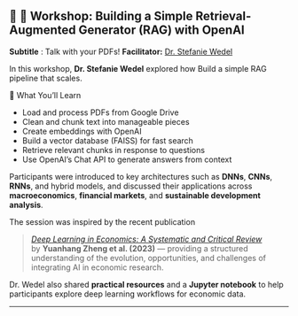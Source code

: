 ## 🧠 🚀 Workshop: Building a Simple Retrieval-Augmented Generator (RAG) with OpenAI

**Subtitle** : Talk with your PDFs!
**Facilitator:** [Dr. Stefanie Wedel](https://www.linkedin.com/in/stefaniewedel)


In this workshop, **Dr. Stefanie Wedel** explored how Build a simple RAG pipeline that scales.

🌟 What You’ll Learn
- Load and process PDFs from Google Drive
- Clean and chunk text into manageable pieces
- Create embeddings with OpenAI
- Build a vector database (FAISS) for fast search
- Retrieve relevant chunks in response to questions
- Use OpenAI’s Chat API to generate answers from context

Participants were introduced to key architectures such as **DNNs**, **CNNs**, **RNNs**, and hybrid models, and discussed their applications across **macroeconomics**, **financial markets**, and **sustainable development analysis**.  

The session was inspired by the recent publication  
> *[Deep Learning in Economics: A Systematic and Critical Review](https://doi.org/10.1007/s10462-022-10272-8)*  
by **Yuanhang Zheng et al. (2023)** — providing a structured understanding of the evolution, opportunities, and challenges of integrating AI in economic research.  

Dr. Wedel also shared **practical resources** and a **Jupyter notebook** to help participants explore deep learning workflows for economic data.  

---
